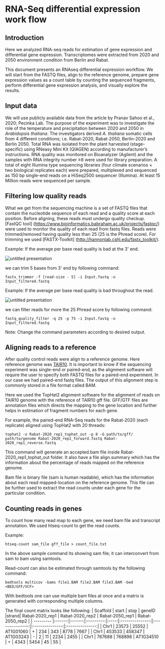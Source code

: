# RNA-Seq differential expression work flow

## Introduction

Here we analyzed RNA-seq reads for estimation of gene expression and differential gene expression. Transcriptomes were extracted from 2020 and 2050 environment condition from Berlin and Rabat.

This document presents an RNAseq differential expression workflow. We will start from the FASTQ files, align to the reference genome, prepare gene expression values as a count table by counting the sequenced fragments, perform differential gene expression analysis, and visually explore the results.

## Input data
We will use publicly available data from the article by Pranav Sahoo et al., 2020; Pecinka Lab. The purpose of the experiment was to investigate the role of the temperature and precipitation between 2020 and 2050 in *Arabidopsis thaliana*. The investigators derived *A. thaliana* somatic cells from 4 different conditions; i.e. Rabat-2020, Rabat-2050, Berlin-2020 and Berlin 2050. Total RNA was isolated from the plant harvested (stage-specific) using RNeasy Mini Kit (QIAGEN) according to manufacturer’s instructions. RNA quality was monitored on Bioanalyzer (Agilent) and the samples with RNA integrity number ≥8 were used for library preparation. A total of eight Illumina type sequencing libraries (four climate scenarios × two biological replicates each) were prepared, multiplexed and sequenced as 150 bp single-end reads on a HiSeq2500 sequencer (Illumina). At least 15 Million reads were sequenced per sample.

## Filtering low quality reads
What we get from the sequencing machine is a set of FASTQ files that contain the nucleotide sequence of each read and a quality score at each position. Before aligning, these reads must undergo quality checkup. [FastQC tool] (https://www.bioinformatics.babraham.ac.uk/projects/fastqc/) were used to monitor the quality of each read from fastq files. Reads were trimmed/removed having quality less than 25 (25 is the Phread score). For trimming we used [FASTX-Toolkit] (http://hannonlab.cshl.edu/fastx_toolkit/). 

Example:
If the average per base read quality is bad at the 3' end.

![untitled presentation](https://www.researchgate.net/profile/Richard_Tennant/publication/312355161/figure/fig2/AS:450870568591361@1484507328098/Sequence-Quality-Per-base-Before-and-After-Trimming-and-Adapter-Removal-The-per-base.png)

we can trim 5 bases from 3' end by following command:
```
fastx_trimmer -f [read-size - 5] -i Input.fastq -o Input_filtered.fastq
```

Example:
If the average per base read quality is bad throughout the read.

![untitled presentation](https://dwheelerau.files.wordpress.com/2013/03/fastqc_stats.png)

we can filter reads for more the 25 Phread score by following command:
```
fastq_quality_filter -q 25 -p 75 -i Input.fastq -o Input_filtered.fastq
```

Note: Change the command parameters according to desired output.

## Aligning reads to a reference
After quality control reads were align to a reference genome. Here reference genome was [TAIR10](https://www.arabidopsis.org/download/index-auto.jsp%3Fdir%3D%252Fdownload_files%252FGenes%252FTAIR10_genome_release). It is important to know if the sequencing experiment was single-end or paired-end, as the alignment software will require the user to specify both FASTQ files for a paired-end experiment. In our case we had paired-end fastq files. The output of this alignment step is commonly stored in a file format called BAM.

Here we used the TopHat2 alignment software for the alignment of reads on TAIR10 genome with the reference of TAIR10 gff file. GFF/GTF files are annotation files which directs the mapping to the gene location and further helps in estimation of fragment numbers for each gene.

For example, the paired-end RNA-Seq reads for the Rabat-2020 (each replicate) aligned using TopHat2 with 20 threads:
```
tophat2 -o Rabat-2020_rep1_tophat_out -p 8 -G path/to/gff/ path/to/genome Rabat-2020_rep1_forward.fastq Rabat-2020_rep1_reverse.fastq
```
This command will generate an accepted.bam file inside Rabat-2020_rep1_tophat_out folder. It also have a file align.summary which has the information about the percentage of reads mapped on the reference genome. 

Bam file is binary file (sam is human readable), which has the information about each read mapped-location on the reference genome. This file can be further used to extract the read counts under each gene for the particular condition. 

## Counting reads in genes
To count how many read map to each gene, we need bam file and transcript annotation. We used htseq-count to get the read counts.

Example:
```
htseq-count sam_file gff_file > count_file.txt
```
In the above sample command its showing sam file; it can interconvert from sam to bam using samtools. 

Read-count can also be estimated through samtools by the following command:
```
bedtools multicov -bams file1.BAM file2.BAM file3.BAM -bed <BED/GFF/VCF>
```
With bedtools one can use multiple bam files at once and a matrix is generated with corresponding multiple columns.

The final count matrix looks like following:
| Scaffold  | start  | stop   | geneID    |strand| Rabat-2020_rep1 | Rabat-2020_rep2 | Rabat-2050_rep1 | Rabat-2050_rep2 |
| --------- |:------:|:------:|:---------:|:----:|:---------------:|:---------------:|:---------------:|:---------------:|
| Chr1      | 23573  | 25552  | AT1G01060 |   +  |       234       |       343       |       8778      |      7667       |
| Chr1      | 453533 | 458347 | AT1G03243 |   -  |        2        |       11        |       2234      |      2455       |
| Chr1      | 767688 | 768898 | AT1G34510 |   +  |       4343      |      5454       |       45        |      55         |

